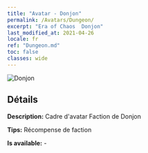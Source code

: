 ```yaml
---
title: "Avatar - Donjon"
permalink: /Avatars/Dungeon/
excerpt: "Era of Chaos  Donjon"
last_modified_at: 2021-04-26
locale: fr
ref: "Dungeon.md"
toc: false
classes: wide
---
```

 ![Donjon](/images/a/avatarFrame_45.png)

## Détails

 **Description:** Cadre d'avatar Faction de Donjon 

 **Tips:** Récompense de faction 

 **Is available:**  - 

